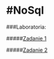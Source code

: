 #NoSql
=====

###Laboratoria:

#####[Zadanie 1](https://github.com/KLamkiewicz/NoSql/blob/master/Lab1.md)

#####[Zadanie 2](https://github.com/KLamkiewicz/NoSql/blob/master/Lab2.md)
